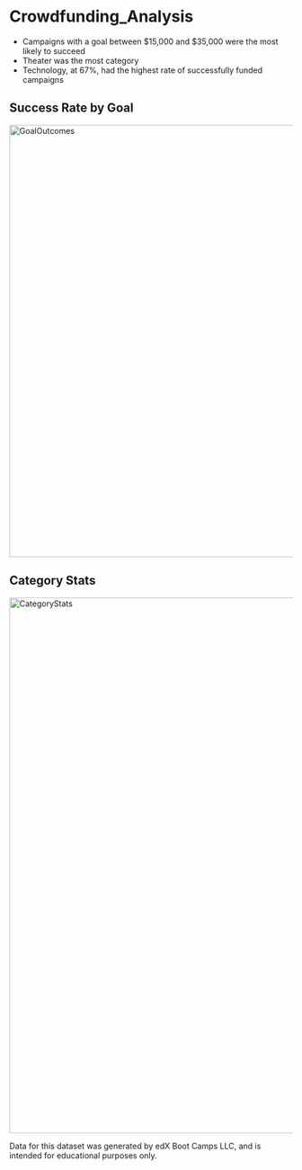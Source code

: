 # Crowdfunding_Analysis

* Campaigns with a goal between $15,000 and $35,000 were the most likely to succeed
* Theater was the most category
* Technology, at 67%, had the highest rate of successfully funded campaigns

## Success Rate by Goal
<img width="769" alt="GoalOutcomes" src="https://github.com/user-attachments/assets/70738999-eeaa-4ab7-b072-3bb92994d7d1">

## Category Stats
<img width="953" alt="CategoryStats" src="https://github.com/user-attachments/assets/1fa3949a-42de-468a-97d2-fdb6267fc84c">

Data for this dataset was generated by edX Boot Camps LLC, and is intended for educational purposes only.
